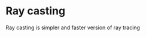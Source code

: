 # Ray casting

Ray casting is simpler and faster version of ray tracing

<!--
https://people.cs.clemson.edu/~dhouse/courses/405/notes/raycast.pdf
-->